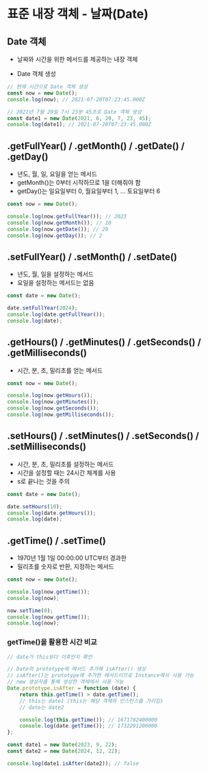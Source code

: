 # 표준 내장 객체 - 날짜(Date)

## Date 객체

-   날짜와 시간을 위한 메서드를 제공하는 내장 객체

-   Date 객체 생성

```javascript
// 현재 시간으로 Date 객체 생성
const now = new Date();
console.log(now); // 2021-07-20T07:23:45.000Z

// 2021년 7월 20일 7시 23분 45초로 Date 객체 생성
const date1 = new Date(2021, 6, 20, 7, 23, 45);
console.log(date1); // 2021-07-20T07:23:45.000Z
```

## .getFullYear() / .getMonth() / .getDate() / .getDay()

-   년도, 월, 일, 요일을 얻는 메서드
-   getMonth()는 0부터 시작하므로 1을 더해줘야 함
-   getDay()는 일요일부터 0, 월요일부터 1, ... 토요일부터 6

```javascript
const now = new Date();

console.log(now.getFullYear()); // 2023
console.log(now.getMonth()); // 10
console.log(now.getDate()); // 20
console.log(now.getDay()); // 2
```

## .setFullYear() / .setMonth() / .setDate()

-   년도, 월, 일을 설정하는 메서드
-   요일을 설정하는 메서드는 없음

```javascript
const date = new Date();

date.setFullYear(2024);
console.log(date.getFullYear());
console.log(date);
```

## .getHours() / .getMinutes() / .getSeconds() / .getMilliseconds()

-   시간, 분, 초, 밀리초를 얻는 메서드

```javascript
const now = new Date();

console.log(now.getHours());
console.log(now.getMinutes());
console.log(now.getSeconds());
console.log(now.getMilliseconds());
```

## .setHours() / .setMinutes() / .setSeconds() / .setMilliseconds()

-   시간, 분, 초, 밀리초를 설정하는 메서드
-   시간을 설정할 때는 24시간 체계를 사용
-   s로 끝나는 것을 주의

```javascript
const date = new Date();

date.setHours(10);
console.log(date.getHours());
console.log(date);
```

## .getTime() / .setTime()

-   1970년 1월 1일 00:00:00 UTC부터 경과한
-   밀리초를 숫자로 반환, 지정하는 메서드

```javascript
const now = new Date();

console.log(now.getTime());
console.log(now);

now.setTime(0);
console.log(now.getTime());
console.log(now);
```

### getTime()을 활용한 시간 비교

```javascript
// date가 this보다 이후인지 확인

// Date의 prototype에 메서드 추가해 isAfter() 생성
// isAfter()는 prototype에 추가한 메서드이므로 Instance에서 사용 가능
// new 생성자를 통해 생성한 객체에서 사용 가능
Date.prototype.isAfter = function (date) {
    return this.getTime() > date.getTime();
    // this는 date1 (this는 해당 객체의 인스턴스를 가리킴)
    // date는 date2

    console.log(this.getTime()); // 1671782400000
    console.log(date.getTime()); // 1732291200000
};

const date1 = new Date(2023, 9, 22);
const date2 = new Date(2024, 12, 22);

console.log(date1.isAfter(date2)); // false
```
